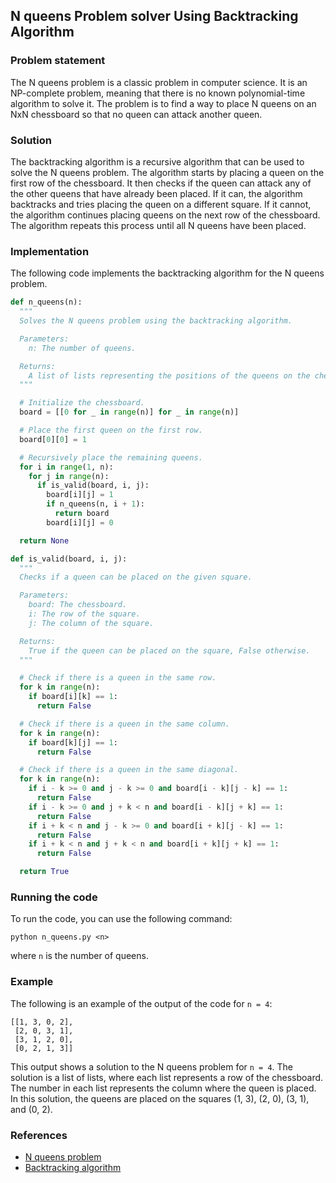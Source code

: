 ## N queens Problem solver Using Backtracking Algorithm

### Problem statement

The N queens problem is a classic problem in computer science. It is an NP-complete problem, meaning that there is no known polynomial-time algorithm to solve it. The problem is to find a way to place N queens on an NxN chessboard so that no queen can attack another queen.

### Solution

The backtracking algorithm is a recursive algorithm that can be used to solve the N queens problem. The algorithm starts by placing a queen on the first row of the chessboard. It then checks if the queen can attack any of the other queens that have already been placed. If it can, the algorithm backtracks and tries placing the queen on a different square. If it cannot, the algorithm continues placing queens on the next row of the chessboard. The algorithm repeats this process until all N queens have been placed.

### Implementation

The following code implements the backtracking algorithm for the N queens problem.

```python
def n_queens(n):
  """
  Solves the N queens problem using the backtracking algorithm.

  Parameters:
    n: The number of queens.

  Returns:
    A list of lists representing the positions of the queens on the chessboard.
  """

  # Initialize the chessboard.
  board = [[0 for _ in range(n)] for _ in range(n)]

  # Place the first queen on the first row.
  board[0][0] = 1

  # Recursively place the remaining queens.
  for i in range(1, n):
    for j in range(n):
      if is_valid(board, i, j):
        board[i][j] = 1
        if n_queens(n, i + 1):
          return board
        board[i][j] = 0

  return None

def is_valid(board, i, j):
  """
  Checks if a queen can be placed on the given square.

  Parameters:
    board: The chessboard.
    i: The row of the square.
    j: The column of the square.

  Returns:
    True if the queen can be placed on the square, False otherwise.
  """

  # Check if there is a queen in the same row.
  for k in range(n):
    if board[i][k] == 1:
      return False

  # Check if there is a queen in the same column.
  for k in range(n):
    if board[k][j] == 1:
      return False

  # Check if there is a queen in the same diagonal.
  for k in range(n):
    if i - k >= 0 and j - k >= 0 and board[i - k][j - k] == 1:
      return False
    if i - k >= 0 and j + k < n and board[i - k][j + k] == 1:
      return False
    if i + k < n and j - k >= 0 and board[i + k][j - k] == 1:
      return False
    if i + k < n and j + k < n and board[i + k][j + k] == 1:
      return False

  return True
```

### Running the code

To run the code, you can use the following command:

```
python n_queens.py <n>
```

where `n` is the number of queens.

### Example

The following is an example of the output of the code for `n = 4`:

```
[[1, 3, 0, 2],
 [2, 0, 3, 1],
 [3, 1, 2, 0],
 [0, 2, 1, 3]]
```

This output shows a solution to the N queens problem for `n = 4`. The solution is a list of lists, where each list represents a row of the chessboard. The number in each list represents the column where the queen is placed. In this solution, the queens are placed on the squares (1, 3), (2, 0), (3, 1), and (0, 2).

### References

- [N queens problem](https://en.wikipedia.org/wiki/N-queens_problem)
- [Backtracking algorithm](https://en.wikipedia.org/wiki/Backtracking)
